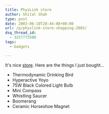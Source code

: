 ```yaml
---
title: PhysLink store
author: Shital Shah
type: post
date: 2003-06-10T20:44:08+00:00
url: /p/physlink-store-shopping-2003/
dsq_thread_id:
  - 3257773508
tags:
  - Gadgets

---
```

It's nice [store][1]. Here are the things I just bought...

  * Thermodynamic Drinking Bird
  * Hyperactive Yoyo
  * 75W Black Colored Light Bulb
  * Mini Compass
  * Whistling Saucer
  * Boomerang
  * Ceramic Horseshoe Magnet

 [1]: http://www.physlink.com